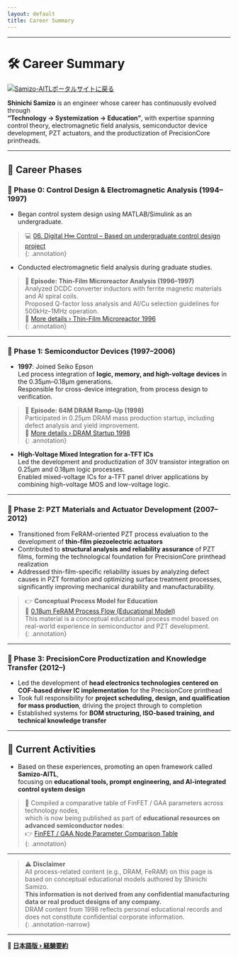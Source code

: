 ```yaml
---
layout: default 
title: Career Summary
---
```


---

# 🛠️ Career Summary
[![Samizo-AITLポータルサイトに戻る](https://img.shields.io/badge/Samizo--AITL%20ポータルサイトに戻る-brightgreen)](https://samizo-aitl.github.io/)

**Shinichi Samizo** is an engineer whose career has continuously evolved through  
**“Technology → Systemization → Education”**, with expertise spanning control theory, electromagnetic field analysis, semiconductor device development, PZT actuators, and the productization of PrecisionCore printheads.

---

## 📘 Career Phases

### 🔹 Phase 0: Control Design & Electromagnetic Analysis (1994–1997)

- Began control system design using MATLAB/Simulink as an undergraduate.  

> 💻 [06. Digital H∞ Control – Based on undergraduate control design project](https://samizo-aitl.github.io/EduController/part04_digital/theory/06_digital_hinf_control.html)  
{: .annotation}
  
- Conducted electromagnetic field analysis during graduate studies.

> 🧪 **Episode: Thin-Film Microreactor Analysis (1996–1997)**  
> Analyzed DCDC converter inductors with ferrite magnetic materials and Al spiral coils.  
> Proposed Q-factor loss analysis and Al/Cu selection guidelines for 500kHz–1MHz operation.  
> 🔗 [More details › Thin-Film Microreactor 1996](https://samizo-aitl.github.io/Edusemi-Plus/archive/in1996/thinfilm_microreactor/)  
{: .annotation}

---

### 🔹 Phase 1: Semiconductor Devices (1997–2006)

- **1997**: Joined Seiko Epson  
  Led process integration of **logic, memory, and high-voltage devices** in the 0.35μm–0.18μm generations.  
  Responsible for cross-device integration, from process design to verification.

> 🧩 **Episode: 64M DRAM Ramp-Up (1998)**  
> Participated in 0.25μm DRAM mass production startup, including defect analysis and yield improvement.  
> 🔗 [More details › DRAM Startup 1998](https://samizo-aitl.github.io/Edusemi-Plus/archive/in1998/DRAM_Startup_64M_1998/)  
{: .annotation}

- **High-Voltage Mixed Integration for a-TFT ICs**  
  Led the development and productization of 30V transistor integration on 0.25μm and 0.18μm logic processes.  
  Enabled mixed-voltage ICs for a-TFT panel driver applications by combining high-voltage MOS and low-voltage logic.

---

### 🔹 Phase 2: PZT Materials and Actuator Development (2007–2012)

- Transitioned from FeRAM-oriented PZT process evaluation to the development of **thin-film piezoelectric actuators**  
- Contributed to **structural analysis and reliability assurance** of PZT films, forming the technological foundation for PrecisionCore printhead realization  
- Addressed thin-film-specific reliability issues by analyzing defect causes in PZT formation and optimizing surface treatment processes,  
  significantly improving mechanical durability and manufacturability.

> 👉 **Conceptual Process Model for Education**  
> 📘 [0.18μm FeRAM Process Flow (Educational Model)](https://samizo-aitl.github.io/Edusemi-v4x/d_chapter1_memory_technologies/doc_FeRAM/0.18um_FeRAM_ProcessFlow)  
> This material is a conceptual educational process model based on real-world experience in semiconductor and PZT development.  
{: .annotation}

---

### 🔹 Phase 3: PrecisionCore Productization and Knowledge Transfer (2012–)

- Led the development of **head electronics technologies centered on COF-based driver IC implementation** for the PrecisionCore printhead  
- Took full responsibility for **project scheduling, design, and qualification for mass production**, driving the project through to completion  
- Established systems for **BOM structuring, ISO-based training, and technical knowledge transfer**

---

## 🎯 Current Activities

- Based on these experiences, promoting an open framework called **Samizo-AITL**,  
  focusing on **educational tools, prompt engineering, and AI-integrated control system design**

> 📌 Compiled a comparative table of FinFET / GAA parameters across technology nodes,  
> which is now being published as part of **educational resources on advanced semiconductor nodes**:  
> 👉 [FinFET / GAA Node Parameter Comparison Table](https://samizo-aitl.github.io/Edusemi-v4x/f_chapter1_finfet_gaa/appendixf1_05_node_params)  
{: .annotation}

---

> ⚠️ **Disclaimer**  
> All process-related content (e.g., DRAM, FeRAM) on this page is based on conceptual educational models authored by Shinichi Samizo.  
> **This information is not derived from any confidential manufacturing data or real product designs of any company.**  
> DRAM content from 1998 reflects personal educational records and does not constitute confidential corporate information.  
{: .annotation-narrow}

---

**🔗 [日本語版 › 経験要約](./career-summary.md)**

